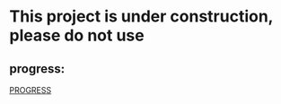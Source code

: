 # This project is under construction, please do not use
## progress:
[PROGRESS](https://github.com/bykaii/NOTE/issues/28)
